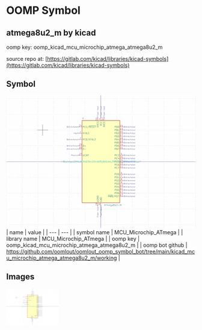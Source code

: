 # OOMP Symbol  
## atmega8u2_m  by kicad  
  
oomp key: oomp_kicad_mcu_microchip_atmega_atmega8u2_m  
  
source repo at: [https://gitlab.com/kicad/libraries/kicad-symbols](https://gitlab.com/kicad/libraries/kicad-symbols)  
## Symbol  
  
[![working.png](working_600.png)](working.png)  
| name | value | 
| --- | --- | 
| symbol name | MCU_Microchip_ATmega | 
| library name | MCU_Microchip_ATmega | 
| oomp key | oomp_kicad_mcu_microchip_atmega_atmega8u2_m | 
| oomp bot github | https://github.com/oomlout/oomlout_oomp_symbol_bot/tree/main/kicad_mcu_microchip_atmega_atmega8u2_m/working | 
## Images  
  
[![working.png](working_140.png)](working.png)  
